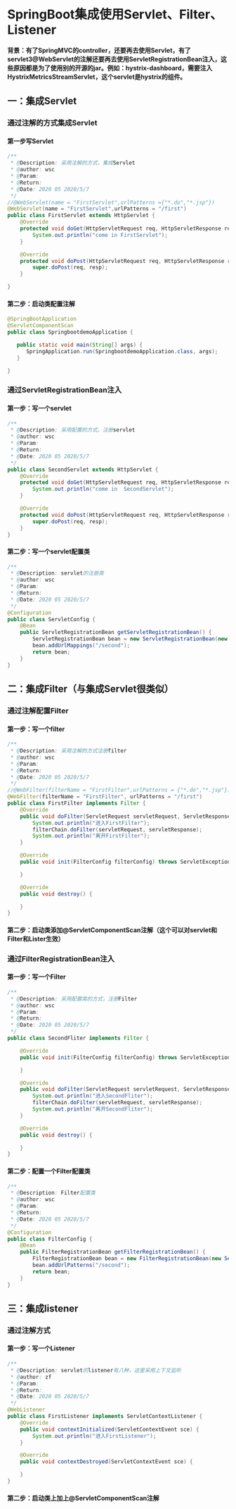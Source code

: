 # SpringBoot集成使用Servlet、Filter、Listener

**背景：有了SpringMVC的controller，还要再去使用Servlet，有了servlet3@WebServlet的注解还要再去使用ServletRegistrationBean注入，这些原因都是为了使用别的开源的jar。例如：hystrix-dashboard，需要注入HystrixMetricsStreamServlet，这个servlet是hystrix的组件。**

## 一：集成Servlet

### 通过注解的方式集成Servlet

#### 第一步写Servlet

```java
/**
 * @Description: 采用注解的方式，集成Servlet
 * @author: wsc
 * @Param:
 * @Return:
 * @Date: 2020 05 2020/5/7
 */
//@WebServlet(name = "FirstServlet",urlPatterns ={"*.do","*.jsp"})
@WebServlet(name = "FirstServlet",urlPatterns = "/first")
public class FirstServlet extends HttpServlet {
    @Override
    protected void doGet(HttpServletRequest req, HttpServletResponse resp) throws ServletException, IOException {
        System.out.println("come in FirstServlet");
    }

    @Override
    protected void doPost(HttpServletRequest req, HttpServletResponse resp) throws ServletException, IOException {
        super.doPost(req, resp);
    }

}
```

#### 第二步：启动类配置注解

```Java
@SpringBootApplication
@ServletComponentScan
public class SpringbootdemoApplication {

   public static void main(String[] args) {
      SpringApplication.run(SpringbootdemoApplication.class, args);
   }

}
```

### 通过ServletRegistrationBean注入

#### 第一步：写一个servlet

```Java
/**
 * @Description: 采用配置的方式，注册servlet
 * @author: wsc
 * @Param:
 * @Return:
 * @Date: 2020 05 2020/5/7
 */
public class SecondServlet extends HttpServlet {
    @Override
    protected void doGet(HttpServletRequest req, HttpServletResponse resp) throws ServletException, IOException {
        System.out.println("come in  SecondServlet");
    }

    @Override
    protected void doPost(HttpServletRequest req, HttpServletResponse resp) throws ServletException, IOException {
        super.doPost(req, resp);
    }
}
```

#### 第二步：写一个servlet配置类

```Java
/**
 * @Description: servlet的注册类
 * @author: wsc
 * @Param:
 * @Return:
 * @Date: 2020 05 2020/5/7
 */
@Configuration
public class ServletConfig {
    @Bean
    public ServletRegistrationBean getServletRegistrationBean() {
        ServletRegistrationBean bean = new ServletRegistrationBean(new SecondServlet());
        bean.addUrlMappings("/second");
        return bean;
    }
}
```

## 二：集成Filter（与集成Servlet很类似）

### 通过注解配置Filter

#### 第一步：写一个filter

```Java
/**
 * @Description: 采用注解的方式注册filter
 * @author: wsc
 * @Param:
 * @Return:
 * @Date: 2020 05 2020/5/7
 */
//@WebFilter(filterName = "FirstFilter",urlPatterns = {"*.do","*.jsp"})
@WebFilter(filterName = "FirstFilter", urlPatterns = "/first")
public class FirstFilter implements Filter {
    @Override
    public void doFilter(ServletRequest servletRequest, ServletResponse servletResponse, FilterChain filterChain) throws IOException, ServletException {
        System.out.println("进入FirstFilter");
        filterChain.doFilter(servletRequest, servletResponse);
        System.out.println("离开FirstFilter");
    }

    @Override
    public void init(FilterConfig filterConfig) throws ServletException {

    }

    @Override
    public void destroy() {

    }
}
```

#### 第二步：启动类添加@ServletComponentScan注解（这个可以对servlet和Filter和Lister生效）

### 通过FilterRegistrationBean注入

#### 第一步：写一个Filter

```java
/**
 * @Description: 采用配置类的方式，注册Filter
 * @author: wsc
 * @Param:
 * @Return:
 * @Date: 2020 05 2020/5/7
 */
public class SecondFliter implements Filter {

    @Override
    public void init(FilterConfig filterConfig) throws ServletException {

    }

    @Override
    public void doFilter(ServletRequest servletRequest, ServletResponse servletResponse, FilterChain filterChain) throws IOException, ServletException {
        System.out.println("进入SecondFliter");
        filterChain.doFilter(servletRequest, servletResponse);
        System.out.println("离开SecondFliter");
    }

    @Override
    public void destroy() {

    }
}
```

#### 第二步：配置一个Filter配置类

```Java
/**
 * @Description: Filter配置类
 * @author: wsc
 * @Param:
 * @Return:
 * @Date: 2020 05 2020/5/7
 */
@Configuration
public class FilterConfig {
    @Bean
    public FilterRegistrationBean getFilterRegistrationBean() {
        FilterRegistrationBean bean = new FilterRegistrationBean(new SecondFliter());
        bean.addUrlPatterns("/second");
        return bean;
    }
}
```

## 三：集成listener

### 通过注解方式

#### 第一步：写一个Listener

```Java
/**
 * @Description: servlet的listener有八种，这里采用上下文监听
 * @author: zf
 * @Param:
 * @Return:
 * @Date: 2020 05 2020/5/7
 */
@WebListener
public class FirstListener implements ServletContextListener {
    @Override
    public void contextInitialized(ServletContextEvent sce) {
        System.out.println("进入FirstListener");
    }

    @Override
    public void contextDestroyed(ServletContextEvent sce) {

    }
}
```

#### 第二步：启动类上加上@ServletComponentScan注解